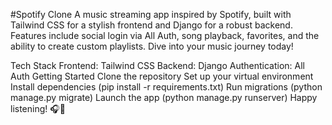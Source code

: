 #Spotify Clone
A music streaming app inspired by Spotify, built with Tailwind CSS for a stylish frontend and Django for a robust backend. Features include social login via All Auth, song playback, favorites, and the ability to create custom playlists. Dive into your music journey today!

Tech Stack
Frontend: Tailwind CSS
Backend: Django
Authentication: All Auth
Getting Started
Clone the repository
Set up your virtual environment
Install dependencies (pip install -r requirements.txt)
Run migrations (python manage.py migrate)
Launch the app (python manage.py runserver)
Happy listening! 🎧🚀
